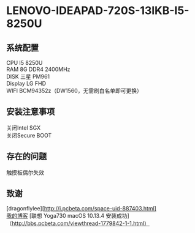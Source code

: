 LENOVO-IDEAPAD-720S-13IKB-I5-8250U
========

系统配置
---
CPU  I5 8250U<br> 
RAM  8G DDR4 2400MHz<br> 
DISK 三星 PM961<br> 
Display LG FHD<br> 
WIFI BCM94352z（DW1560，无需刷白名单即可更换）<br> 

安装注意事项
----
关闭Intel SGX<br> 
关闭Secure BOOT<br> 

存在的问题
----
触摸板偶尔失效

致谢
----
[dragonflylee][http://i.pcbeta.com/space-uid-887403.html]<br> 
[我的博客](http://blog.csdn.net/guodongxiaren "悬停显示")
[联想 Yoga730 macOS 10.13.4 安装成功]（http://bbs.pcbeta.com/viewthread-1779842-1-1.html）<br> 
